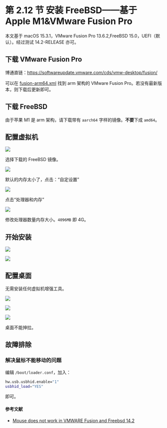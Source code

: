 # 第 2.12 节 安装 FreeBSD——基于 Apple M1&VMware Fusion Pro

本文基于 macOS 15.3.1，VMware Fusion Pro 13.6.2,FreeBSD 15.0，UEFI（默认）。经过测试 14.2-RELEASE 亦可。

## 下载 VMware Fusion Pro

博通直链：<https://softwareupdate.vmware.com/cds/vmw-desktop/fusion/>

可以在 [fusion-arm64.xml](https://softwareupdate.vmware.com/cds/vmw-desktop/#:~:text=Files-,fusion%2Darm64.xml,-fusion%2Duniversal.xml) 找到 arm 架构的 VMware Fusion Pro。若没有最新版本，则下载后更新即可。

## 下载 FreeBSD

由于苹果 M1 是 arm 架构，请下载带有 `aarch64` 字样的镜像。**不要**下成 `amd64`。

## 配置虚拟机

![](../.gitbook/assets/Fusion1.png)

选择下载的 FreeBSD 镜像。

![](../.gitbook/assets/Fusion2.png)

默认的内存太小了，点击：“自定设置”

![](../.gitbook/assets/Fusion3.png)

点击“处理器和内存”

![](../.gitbook/assets/Fusion4.png)

修改处理器数量内存大小。`4096MB` 即 4G。

## 开始安装

![](../.gitbook/assets/Fusion5.png)

![](../.gitbook/assets/Fusion6.png)


## 配置桌面

无需安装任何虚拟机增强工具。

![](../.gitbook/assets/Fusion7.png)

![](../.gitbook/assets/Fusion8.png)

![](../.gitbook/assets/Fusion9.png)

桌面不能抻拉。

## 故障排除

### 解决鼠标不能移动的问题

编辑 `/boot/loader.conf`，加入：

```sh
hw.usb.usbhid.enable="1"
usbhid_load="YES"
```

即可。

#### 参考文献

- [Mouse does not work in VMWARE Fusion and Freebsd 14.2](https://forums.freebsd.org/threads/mouse-does-not-work-in-vmware-fusion-and-freebsd-14-2.96563/)
